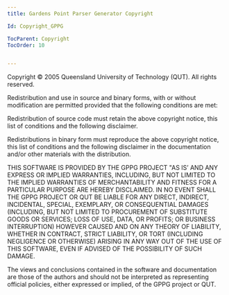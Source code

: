 ```yaml
---
title: Gardens Point Parser Generator Copyright

Id: Copyright_GPPG

TocParent: Copyright
TocOrder: 10


---
```


Copyright © 2005 Queensland University of Technology (QUT). All rights reserved. 

Redistribution and use in source and binary forms, with or without modification are permitted provided that the following conditions are met: 

Redistribution of source code must retain the above copyright notice, this list of conditions and the following disclaimer. 

Redistributions in binary form must reproduce the above copyright notice, this list of conditions and the following disclaimer in the documentation and/or other materials with the distribution. 

THIS SOFTWARE IS PROVIDED BY THE GPPG PROJECT "AS IS’ AND ANY EXPRESS OR IMPLIED WARRANTIES, INCLUDING, BUT NOT LIMITED TO THE IMPLIED WARRANTIES OF MERCHANTABILITY AND FITNESS FOR A PARTICULAR PURPOSE ARE HEREBY DISCLAIMED. IN NO EVENT SHALL THE GPPG PROJECT OR QUT BE LIABLE FOR ANY DIRECT, INDIRECT, INCIDENTAL, SPECIAL, EXEMPLARY, OR CONSEQUENTIAL DAMAGES (INCLUDING, BUT NOT LIMITED TO PROCUREMENT OF SUBSTITUTE GOODS OR SERVICES; LOSS OF USE, DATA, OR PROFITS; OR BUSINESS INTERRUPTION) HOWEVER CAUSED AND ON ANY THEORY OF LIABILITY, WHETHER IN CONTRACT, STRICT LIABILITY, OR TORT (INCLUDING NEGLIGENCE OR OTHERWISE) ARISING IN ANY WAY OUT OF THE USE OF THIS SOFTWARE, EVEN IF ADVISED OF THE POSSIBILITY OF SUCH DAMAGE. 

The views and conclusions contained in the software and documentation are those of the authors and should not be interpreted as representing official policies, either expressed or implied, of the GPPG project or QUT. 
